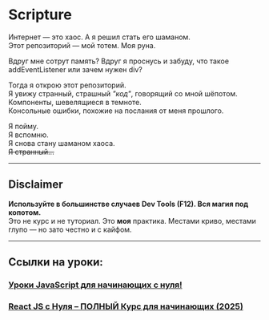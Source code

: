 # Scripture

Интернет — это хаос. А я решил стать его шаманом. <br>
Этот репозиторий — мой тотем. Моя руна.

Вдруг мне сотрут память? Вдруг я проснусь и забуду, что такое addEventListener или зачем нужен div?

Тогда я открою этот репозиторий. <br>
Я увижу странный, страшный *"код"*, говорящий со мной шёпотом. <br>
Компоненты, шевелящиеся в темноте. <br>
Консольные ошибки, похожие на послания от меня прошлого. <br>

Я пойму. <br>
Я вспомню. <br>
Я снова стану шаманом хаоса. <br>
~~Я странный...~~<br>

---

## Disclaimer
**Используйте в большинстве случаев Dev Tools (F12). Вся магия под копотом.** <br>
Это не курс и не туториал. Это **моя** практика. Местами криво, местами глупо — но зато честно и с кайфом.

---

## Ссылки на уроки:
### [Уроки JavaScript для начинающих с нуля!](https://youtube.com/playlist?list=PLDyJYA6aTY1kJIwbYHzGOuvSMNTfqksmk&si=tmnSlx2kpAnKZBWC)
### [React JS c Нуля – ПОЛНЫЙ Курс для начинающих (2025)](https://www.youtube.com/watch?v=kz23xxukY5s)